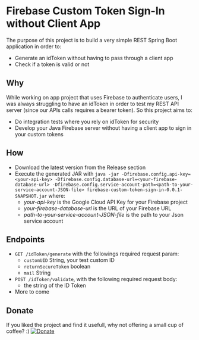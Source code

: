 # Firebase Custom Token Sign-In without Client App 

The purpose of this project is to build a very simple REST Spring Boot application in order to:
- Generate an idToken without having to pass through a client app
- Check if a token is valid or not

## Why

While working on app project that uses Firebase to authenticate users, I was always struggling to have an idToken in order to test my REST API server (since our APIs calls requires a bearer token).
So this project aims to:
- Do integration tests where you rely on idToken for security
- Develop your Java Firebase server without having a client app to sign in your custom tokens

## How

- Download the latest version from the Release section
- Execute the generated JAR with `java -jar -Dfirebase.config.api-key=<your-api-key> -Dfirebase.config.database-url=<your-firebase-database-url> -Dfirebase.config.service-account-path=<path-to-your-service-account-JSON-file> firebase-custom-token-sign-in-0.0.1-SNAPSHOT.jar` where:
  - _your-api-key_ is the Google Cloud API Key for your Firebase project
  - _your-firebase-database-url_ is the URL of your Firebase URL
  - _path-to-your-service-account-JSON-file_ is the path to your Json service account

## Endpoints

- `GET /idToken/generate` with the followings required request param:
  - `customUID` String, your test custom ID
  - `returnSecureToken` boolean
  - `mail` String
- `POST /idToken/validate`, with the following required request body:
  - the string of the ID Token
- More to come
## Donate

If you liked the project and find it usefull, why not offering a small cup of coffee? :) [![Donate](https://img.shields.io/badge/Donate-PayPal-green.svg)](https://paypal.me/michelebergia)
